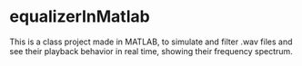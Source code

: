 # equalizerInMatlab
 This is a class project made in MATLAB, to simulate and filter .wav files and see their playback behavior in real time, showing their frequency spectrum.
